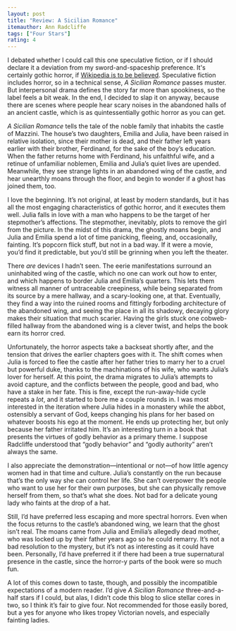 ```yaml
---
layout: post
title: "Review: A Sicilian Romance"
itemauthor: Ann Radcliffe
tags: ["Four Stars"]
rating: 4
---
```


I debated whether I could call this one speculative fiction, or if I should declare it a deviation from my sword-and-spaceship preference. It's certainly gothic horror, if [Wikipedia is to be believed](https://en.wikipedia.org/wiki/Gothic_fiction). Speculative fiction includes horror, so in a technical sense, _A Sicilian Romance_ passes muster. But interpersonal drama defines the story far more than spookiness, so the label feels a bit weak. In the end, I decided to slap it on anyway, because there are scenes where people hear scary noises in the abandoned halls of an ancient castle, which is as quintessentially gothic horror as you can get.

_A Sicilian Romance_ tells the tale of the noble family that inhabits the castle of Mazzini. The house’s two daughters, Emilia and Julia, have been raised in relative isolation, since their mother is dead, and their father left years earlier with their brother, Ferdinand, for the sake of the boy’s education. When the father returns home with Ferdinand, his unfaithful wife, and a retinue of unfamiliar noblemen, Emilia and Julia’s quiet lives are upended. Meanwhile, they see strange lights in an abandoned wing of the castle, and hear unearthly moans through the floor, and begin to wonder if a ghost has joined them, too.

I love the beginning. It’s not original, at least by modern standards, but it has all the most engaging characteristics of gothic horror, and it executes them well. Julia falls in love with a man who happens to be the target of her stepmother’s affections. The stepmother, inevitably, plots to remove the girl from the picture. In the midst of this drama, the ghostly moans begin, and Julia and Emilia spend a lot of time panicking, fleeing, and, occasionally, fainting. It’s popcorn flick stuff, but not in a bad way. If it were a movie, you’d find it predictable, but you’d still be grinning when you left the theater.

There _are_ devices I hadn’t seen. The eerie manifestations surround an uninhabited wing of the castle, which no one can work out how to enter, and which happens to border Julia and Emilia’s quarters. This lets them witness all manner of untraceable creepiness, while being separated from its source by a mere hallway, and a scary-looking one, at that. Eventually, they find a way into the ruined rooms and fittingly forboding architecture of the abandoned wing, and seeing the place in all its shadowy, decaying glory makes their situation that much scarier. Having the girls stuck one cobweb-filled hallway from the abandoned wing is a clever twist, and helps the book earn its horror cred.

Unfortunately, the horror aspects take a backseat shortly after, and the tension that drives the earlier chapters goes with it. The shift comes when Julia is forced to flee the castle after <span class="spoiler">her father tries to marry her to a cruel but powerful duke, thanks to the machinations of his wife, who wants Julia’s lover for herself.</span> At this point, the drama migrates to Julia’s attempts to avoid capture, and the conflicts between the people, good and bad, who have a stake in her fate. This is fine, except the run-away-hide cycle repeats a _lot_, and it started to bore me a couple rounds in. I was most interested in the iteration where Julia <span class="spoiler">hides in a monastery while the abbot, ostensibly a servant of God, keeps changing his plans for her based on whatever boosts his ego at the moment. He ends up protecting her, but only because her father irritated him. It’s an interesting turn in a book that presents the virtues of godly behavior as a primary theme. I suppose Radcliffe understood that “godly behavior” and “godly authority” aren’t always the same.</span>

I also appreciate the demonstration—intentional or not—of how little agency women had in that time and culture. Julia’s constantly on the run because that’s the only way she can control her life. She can’t overpower the people who want to use her for their own purposes, but she can physically remove herself from them, so that’s what she does. Not bad for a delicate young lady who faints at the drop of a hat.

Still, I’d have preferred less escaping and more spectral horrors. Even when the focus returns to the castle’s abandoned wing, <span class="spoiler">we learn that the ghost isn’t real. The moans came from Julia and Emilia’s allegedly dead mother, who was locked up by their father years ago so he could remarry.</span> It’s not a bad resolution to the mystery, but it’s not as interesting as it could have been. Personally, I’d have preferred it if <span class="spoiler">there had been a true supernatural presence in the castle, since the horror-y parts of the book were so much fun.</span>

A lot of this comes down to taste, though, and possibly the incompatible expectations of a modern reader. I’d give _A Sicilian Romance_ three-and-a-half stars if I could, but alas, I didn’t code this blog to slice stellar cores in two, so I think it’s fair to give four. Not recommended for those easily bored, but a yes for anyone who likes tropey Victorian novels, and especially fainting ladies.
